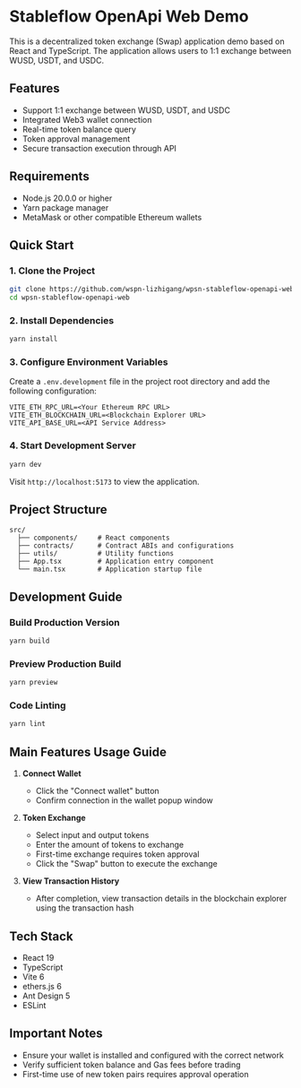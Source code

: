 # Stableflow OpenApi Web Demo

This is a decentralized token exchange (Swap) application demo based on React and TypeScript. The application allows users to 1:1 exchange between WUSD, USDT, and USDC.

## Features

- Support 1:1 exchange between WUSD, USDT, and USDC
- Integrated Web3 wallet connection
- Real-time token balance query
- Token approval management
- Secure transaction execution through API

## Requirements

- Node.js 20.0.0 or higher
- Yarn package manager
- MetaMask or other compatible Ethereum wallets

## Quick Start

### 1. Clone the Project

```bash
git clone https://github.com/wspn-lizhigang/wpsn-stableflow-openapi-web.git
cd wpsn-stableflow-openapi-web
```

### 2. Install Dependencies

```bash
yarn install
```

### 3. Configure Environment Variables

Create a `.env.development` file in the project root directory and add the following configuration:

```env
VITE_ETH_RPC_URL=<Your Ethereum RPC URL>
VITE_ETH_BLOCKCHAIN_URL=<Blockchain Explorer URL>
VITE_API_BASE_URL=<API Service Address>
```

### 4. Start Development Server

```bash
yarn dev
```

Visit `http://localhost:5173` to view the application.

## Project Structure

```
src/
  ├── components/     # React components
  ├── contracts/      # Contract ABIs and configurations
  ├── utils/          # Utility functions
  ├── App.tsx         # Application entry component
  └── main.tsx        # Application startup file
```

## Development Guide

### Build Production Version

```bash
yarn build
```

### Preview Production Build

```bash
yarn preview
```

### Code Linting

```bash
yarn lint
```

## Main Features Usage Guide

1. **Connect Wallet**
   - Click the "Connect wallet" button
   - Confirm connection in the wallet popup window

2. **Token Exchange**
   - Select input and output tokens
   - Enter the amount of tokens to exchange
   - First-time exchange requires token approval
   - Click the "Swap" button to execute the exchange

3. **View Transaction History**
   - After completion, view transaction details in the blockchain explorer using the transaction hash

## Tech Stack

- React 19
- TypeScript
- Vite 6
- ethers.js 6
- Ant Design 5
- ESLint

## Important Notes

- Ensure your wallet is installed and configured with the correct network
- Verify sufficient token balance and Gas fees before trading
- First-time use of new token pairs requires approval operation

